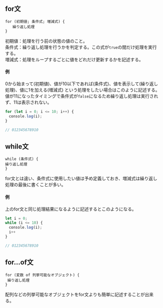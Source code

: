 ## for文
```
for (初期値; 条件式; 増減式) {
　　繰り返し処理
}
```
初期値：処理を行う前の状態の値のこと。  
条件式：繰り返し処理を行うかを判定する。この式が`true`の間だけ処理を実行する。  
増減式：処理をループするごとに値をどれだけ更新するかを記述する。
#### 例
0から始まって(初期値)、値が10以下であれば(条件式)、値を表示して(繰り返し処理)、値に1を加える(増減式)
という処理をしたい場合はこのように記述する。  
値が11になったタイミングで条件式が`false`になるため繰り返し処理は実行されず、11は表示されない。
```javascript
for (let i = 0; i <= 10; i++) {
　console.log(i); 
}

// 012345678910
```

## while文
```
while (条件式) {
繰り返し処理
}
```
for文とは違い、条件式に使用したい値は予め定義しておき、増減式は繰り返し処理の最後に書くことが多い。
#### 例
上のfor文と同じ処理結果になるように記述するとこのようになる。  
```javascript
let i = 0;
while (i <= 10) {
　console.log(i);
　i++
}

// 012345678910
```

## for...of文
```
for (変数 of 列挙可能なオブジェクト) {
 繰り返し処理
}
```
配列などの列挙可能なオブジェクトをfor文よりも簡単に記述することが出来る。

